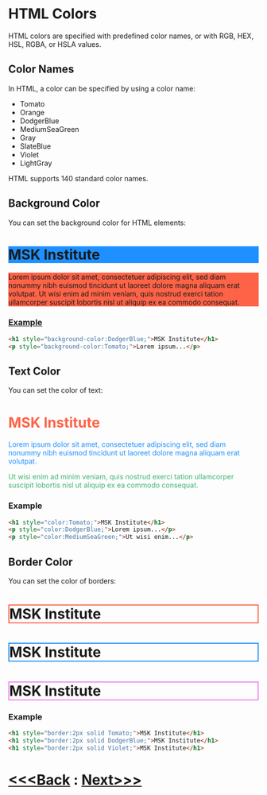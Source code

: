 # HTML Colors

HTML colors are specified with predefined color names, or with RGB, HEX, HSL, RGBA, or HSLA values.

## Color Names

In HTML, a color can be specified by using a color name:

- Tomato
- Orange
- DodgerBlue
- MediumSeaGreen
- Gray
- SlateBlue
- Violet
- LightGray

HTML supports 140 standard color names.

## Background Color

You can set the background color for HTML elements:

<h1 style="background-color:DodgerBlue;">MSK Institute</h1>
<p style="background-color:Tomato;">
Lorem ipsum dolor sit amet, consectetuer adipiscing elit, sed diam nonummy nibh euismod tincidunt ut laoreet dolore magna aliquam erat volutpat. Ut wisi enim ad minim veniam, quis nostrud exerci tation ullamcorper suscipit lobortis nisl ut aliquip ex ea commodo consequat.
</p>

### [Example](01_colors.html)
```html
<h1 style="background-color:DodgerBlue;">MSK Institute</h1>
<p style="background-color:Tomato;">Lorem ipsum...</p>
```

## Text Color

You can set the color of text:


<h1 style="color:Tomato;">MSK Institute</h1>
<p style="color:DodgerBlue;">Lorem ipsum dolor sit amet, consectetuer adipiscing elit, sed diam nonummy nibh euismod tincidunt ut laoreet dolore magna aliquam erat volutpat.</p>
<p style="color:MediumSeaGreen;">Ut wisi enim ad minim veniam, quis nostrud exerci tation ullamcorper suscipit lobortis nisl ut aliquip ex ea commodo consequat.</p>

### Example
```html
<h1 style="color:Tomato;">MSK Institute</h1>
<p style="color:DodgerBlue;">Lorem ipsum...</p>
<p style="color:MediumSeaGreen;">Ut wisi enim...</p>
```

## Border Color

You can set the color of borders:

<h1 style="border:2px solid Tomato;">MSK Institute</h1>
<h1 style="border:2px solid DodgerBlue;">MSK Institute</h1>
<h1 style="border:2px solid Violet;">MSK Institute</h1>

### Example
```html
<h1 style="border:2px solid Tomato;">MSK Institute</h1>
<h1 style="border:2px solid DodgerBlue;">MSK Institute</h1>
<h1 style="border:2px solid Violet;">MSK Institute</h1>
```


# [<<<Back](../08_Comments/comment.md) : [Next>>>](./02_RGB_and_RGBA.md)
